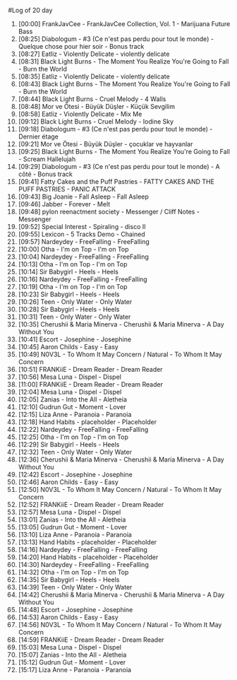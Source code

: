 #Log of 20 day

1. [00:00] FrankJavCee - FrankJavCee Collection, Vol. 1 - Marijuana Future Bass
1. [08:25] Diabologum - #3 (Ce n'est pas perdu pour tout le monde) - Quelque chose pour hier soir - Bonus track
1. [08:27] Eatliz - Violently Delicate - violently delicate
1. [08:31] Black Light Burns - The Moment You Realize You're Going to Fall - Burn the World
1. [08:35] Eatliz - Violently Delicate - violently delicate
1. [08:43] Black Light Burns - The Moment You Realize You're Going to Fall - Burn the World
1. [08:44] Black Light Burns - Cruel Melody - 4 Walls
1. [08:48] Mor ve Ötesi - Büyük Düşler - Küçük Sevgilim
1. [08:58] Eatliz - Violently Delicate - Mix Me
1. [09:12] Black Light Burns - Cruel Melody - Iodine Sky
1. [09:18] Diabologum - #3 (Ce n'est pas perdu pour tout le monde) - Dernier étage
1. [09:21] Mor ve Ötesi - Büyük Düşler - çocuklar ve hayvanlar
1. [09:25] Black Light Burns - The Moment You Realize You're Going to Fall - Scream Hallelujah
1. [09:29] Diabologum - #3 (Ce n'est pas perdu pour tout le monde) - A côté - Bonus track
1. [09:41] Fatty Cakes and the Puff Pastries - FATTY CAKES AND THE PUFF PASTRIES - PANIC ATTACK
1. [09:43] Big Joanie - Fall Asleep - Fall Asleep
1. [09:46] Jabber - Forever - Melt
1. [09:48] pylon reenactment society - Messenger / Cliff Notes - Messenger
1. [09:52] Special Interest - Spiraling - disco II
1. [09:55] Lexicon - 5 Tracks Demo - Chained
1. [09:57] Nardeydey - FreeFalling - FreeFalling
1. [10:00] Otha - I'm on Top - I'm on Top
1. [10:04] Nardeydey - FreeFalling - FreeFalling
1. [10:13] Otha - I'm on Top - I'm on Top
1. [10:14] Sir Babygirl - Heels - Heels
1. [10:16] Nardeydey - FreeFalling - FreeFalling
1. [10:19] Otha - I'm on Top - I'm on Top
1. [10:23] Sir Babygirl - Heels - Heels
1. [10:26] Teen - Only Water - Only Water
1. [10:28] Sir Babygirl - Heels - Heels
1. [10:31] Teen - Only Water - Only Water
1. [10:35] Cherushii & Maria Minerva - Cherushii & Maria Minerva - A Day Without You
1. [10:41] Escort - Josephine - Josephine
1. [10:45] Aaron Childs - Easy - Easy
1. [10:49] N0V3L - To Whom It May Concern / Natural - To Whom It May Concern
1. [10:51] FRANKiiE - Dream Reader - Dream Reader
1. [10:56] Mesa Luna - Dispel - Dispel
1. [11:00] FRANKiiE - Dream Reader - Dream Reader
1. [12:04] Mesa Luna - Dispel - Dispel
1. [12:05] Zanias - Into the All - Aletheia
1. [12:10] Gudrun Gut - Moment - Lover
1. [12:15] Liza Anne - Paranoia - Paranoia
1. [12:18] Hand Habits - placeholder - Placeholder
1. [12:22] Nardeydey - FreeFalling - FreeFalling
1. [12:25] Otha - I'm on Top - I'm on Top
1. [12:29] Sir Babygirl - Heels - Heels
1. [12:32] Teen - Only Water - Only Water
1. [12:36] Cherushii & Maria Minerva - Cherushii & Maria Minerva - A Day Without You
1. [12:42] Escort - Josephine - Josephine
1. [12:46] Aaron Childs - Easy - Easy
1. [12:50] N0V3L - To Whom It May Concern / Natural - To Whom It May Concern
1. [12:52] FRANKiiE - Dream Reader - Dream Reader
1. [12:57] Mesa Luna - Dispel - Dispel
1. [13:01] Zanias - Into the All - Aletheia
1. [13:05] Gudrun Gut - Moment - Lover
1. [13:10] Liza Anne - Paranoia - Paranoia
1. [13:13] Hand Habits - placeholder - Placeholder
1. [14:16] Nardeydey - FreeFalling - FreeFalling
1. [14:20] Hand Habits - placeholder - Placeholder
1. [14:30] Nardeydey - FreeFalling - FreeFalling
1. [14:32] Otha - I'm on Top - I'm on Top
1. [14:35] Sir Babygirl - Heels - Heels
1. [14:39] Teen - Only Water - Only Water
1. [14:42] Cherushii & Maria Minerva - Cherushii & Maria Minerva - A Day Without You
1. [14:48] Escort - Josephine - Josephine
1. [14:53] Aaron Childs - Easy - Easy
1. [14:56] N0V3L - To Whom It May Concern / Natural - To Whom It May Concern
1. [14:59] FRANKiiE - Dream Reader - Dream Reader
1. [15:03] Mesa Luna - Dispel - Dispel
1. [15:07] Zanias - Into the All - Aletheia
1. [15:12] Gudrun Gut - Moment - Lover
1. [15:17] Liza Anne - Paranoia - Paranoia

